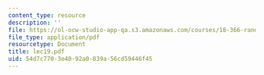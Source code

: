 ```yaml
---
content_type: resource
description: ''
file: https://ol-ocw-studio-app-qa.s3.amazonaws.com/courses/18-366-random-walks-and-diffusion-fall-2006/54d7c7703e4092a0839a56cd59446f45_lec19.pdf
file_type: application/pdf
resourcetype: Document
title: lec19.pdf
uid: 54d7c770-3e40-92a0-839a-56cd59446f45
---
```

